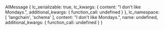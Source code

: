 AIMessage {
  lc_serializable: true,
  lc_kwargs: {
    content: "I don't like Mondays.",
    additional_kwargs: { function_call: undefined }
  },
  lc_namespace: [ 'langchain', 'schema' ],
  content: "I don't like Mondays.",
  name: undefined,
  additional_kwargs: { function_call: undefined }
}